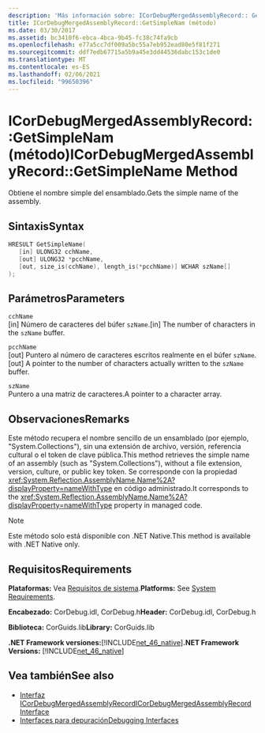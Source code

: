 ```yaml
---
description: 'Más información sobre: ICorDebugMergedAssemblyRecord:: GetSimpleName (método)'
title: ICorDebugMergedAssemblyRecord::GetSimpleNam (método)
ms.date: 03/30/2017
ms.assetid: bc3410f6-ebca-4bca-9b45-fc38c74fa9cb
ms.openlocfilehash: e77a5cc7df009a5bc55a7eb952ead80e5f81f271
ms.sourcegitcommit: ddf7edb67715a5b9a45e3dd44536dabc153c1de0
ms.translationtype: MT
ms.contentlocale: es-ES
ms.lasthandoff: 02/06/2021
ms.locfileid: "99650396"
---
```

# <a name="icordebugmergedassemblyrecordgetsimplename-method"></a><span data-ttu-id="55861-103">ICorDebugMergedAssemblyRecord::GetSimpleNam (método)</span><span class="sxs-lookup"><span data-stu-id="55861-103">ICorDebugMergedAssemblyRecord::GetSimpleName Method</span></span>

<span data-ttu-id="55861-104">Obtiene el nombre simple del ensamblado.</span><span class="sxs-lookup"><span data-stu-id="55861-104">Gets the simple name of the assembly.</span></span>  
  
## <a name="syntax"></a><span data-ttu-id="55861-105">Sintaxis</span><span class="sxs-lookup"><span data-stu-id="55861-105">Syntax</span></span>  
  
```cpp  
HRESULT GetSimpleName(  
   [in] ULONG32 cchName,
   [out] ULONG32 *pcchName,
   [out, size_is(cchName), length_is(*pcchName)] WCHAR szName[]  
);  
```  
  
## <a name="parameters"></a><span data-ttu-id="55861-106">Parámetros</span><span class="sxs-lookup"><span data-stu-id="55861-106">Parameters</span></span>  

 `cchName`  
 <span data-ttu-id="55861-107">[in] Número de caracteres del búfer `szName`.</span><span class="sxs-lookup"><span data-stu-id="55861-107">[in] The number of characters in the `szName` buffer.</span></span>  
  
 `pcchName`  
 <span data-ttu-id="55861-108">[out] Puntero al número de caracteres escritos realmente en el búfer `szName`.</span><span class="sxs-lookup"><span data-stu-id="55861-108">[out] A pointer to the number of characters actually written to the `szName` buffer.</span></span>  
  
 `szName`  
 <span data-ttu-id="55861-109">Puntero a una matriz de caracteres.</span><span class="sxs-lookup"><span data-stu-id="55861-109">A pointer to a character array.</span></span>  
  
## <a name="remarks"></a><span data-ttu-id="55861-110">Observaciones</span><span class="sxs-lookup"><span data-stu-id="55861-110">Remarks</span></span>  

 <span data-ttu-id="55861-111">Este método recupera el nombre sencillo de un ensamblado (por ejemplo, "System.Collections"), sin una extensión de archivo, versión, referencia cultural o el token de clave pública.</span><span class="sxs-lookup"><span data-stu-id="55861-111">This method retrieves the simple name of an assembly (such as "System.Collections"), without a file extension, version, culture, or public key token.</span></span> <span data-ttu-id="55861-112">Se corresponde con la propiedad <xref:System.Reflection.AssemblyName.Name%2A?displayProperty=nameWithType> en código administrado.</span><span class="sxs-lookup"><span data-stu-id="55861-112">It corresponds to the <xref:System.Reflection.AssemblyName.Name%2A?displayProperty=nameWithType> property in managed code.</span></span>  
  
> [!NOTE]
> <span data-ttu-id="55861-113">Este método solo está disponible con .NET Native.</span><span class="sxs-lookup"><span data-stu-id="55861-113">This method is available with .NET Native only.</span></span>  
  
## <a name="requirements"></a><span data-ttu-id="55861-114">Requisitos</span><span class="sxs-lookup"><span data-stu-id="55861-114">Requirements</span></span>  

 <span data-ttu-id="55861-115">**Plataformas:** Vea [Requisitos de sistema](../../get-started/system-requirements.md).</span><span class="sxs-lookup"><span data-stu-id="55861-115">**Platforms:** See [System Requirements](../../get-started/system-requirements.md).</span></span>  
  
 <span data-ttu-id="55861-116">**Encabezado:** CorDebug.idl, CorDebug.h</span><span class="sxs-lookup"><span data-stu-id="55861-116">**Header:** CorDebug.idl, CorDebug.h</span></span>  
  
 <span data-ttu-id="55861-117">**Biblioteca:** CorGuids.lib</span><span class="sxs-lookup"><span data-stu-id="55861-117">**Library:** CorGuids.lib</span></span>  
  
 <span data-ttu-id="55861-118">**.NET Framework versiones:**[!INCLUDE[net_46_native](../../../../includes/net-46-native-md.md)]</span><span class="sxs-lookup"><span data-stu-id="55861-118">**.NET Framework Versions:** [!INCLUDE[net_46_native](../../../../includes/net-46-native-md.md)]</span></span>  
  
## <a name="see-also"></a><span data-ttu-id="55861-119">Vea también</span><span class="sxs-lookup"><span data-stu-id="55861-119">See also</span></span>

- [<span data-ttu-id="55861-120">Interfaz ICorDebugMergedAssemblyRecord</span><span class="sxs-lookup"><span data-stu-id="55861-120">ICorDebugMergedAssemblyRecord Interface</span></span>](icordebugmergedassemblyrecord-interface.md)
- [<span data-ttu-id="55861-121">Interfaces para depuración</span><span class="sxs-lookup"><span data-stu-id="55861-121">Debugging Interfaces</span></span>](debugging-interfaces.md)
